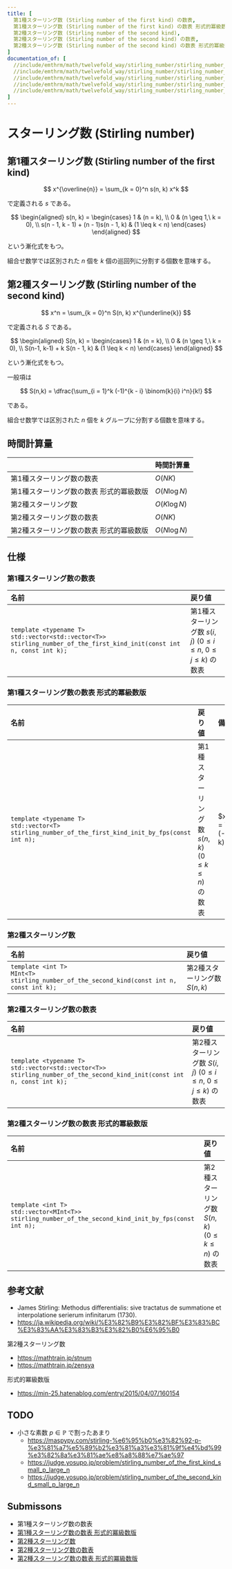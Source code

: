 ```yaml
---
title: [
  第1種スターリング数 (Stirling number of the first kind) の数表,
  第1種スターリング数 (Stirling number of the first kind) の数表 形式的冪級数版,
  第2種スターリング数 (Stirling number of the second kind),
  第2種スターリング数 (Stirling number of the second kind) の数表,
  第2種スターリング数 (Stirling number of the second kind) の数表 形式的冪級数版
]
documentation_of: [
  //include/emthrm/math/twelvefold_way/stirling_number/stirling_number_of_the_first_kind_init.hpp,
  //include/emthrm/math/twelvefold_way/stirling_number/stirling_number_of_the_first_kind_init_by_fps.hpp,
  //include/emthrm/math/twelvefold_way/stirling_number/stirling_number_of_the_second_kind.hpp,
  //include/emthrm/math/twelvefold_way/stirling_number/stirling_number_of_the_second_kind_init.hpp,
  //include/emthrm/math/twelvefold_way/stirling_number/stirling_number_of_the_second_kind_init_by_fps.hpp
]
---
```


# スターリング数 (Stirling number)


## 第1種スターリング数 (Stirling number of the first kind)

$$
  x^{\overline{n}} = \sum_{k = 0}^n s(n, k) x^k
$$

で定義される $s$ である。

$$
  \begin{aligned}
    s(n, k) =
    \begin{cases}
      1 & (n = k), \\
      0 & (n \geq 1,\ k = 0), \\
      s(n - 1, k - 1) + (n - 1)s(n - 1, k) & (1 \leq k < n)
    \end{cases}
  \end{aligned}
$$

という漸化式をもつ。

組合せ数学では区別された $n$ 個を $k$ 個の巡回列に分割する個数を意味する。


## 第2種スターリング数 (Stirling number of the second kind)

$$
  x^n = \sum_{k = 0}^n S(n, k) x^{\underline{k}}
$$

で定義される $S$ である。

$$
  \begin{aligned}
    S(n, k) =
    \begin{cases}
      1 & (n = k), \\
      0 & (n \geq 1,\ k = 0), \\
      S(n-1, k-1) + k S(n - 1, k) & (1 \leq k < n)
    \end{cases}
  \end{aligned}
$$

という漸化式をもつ。

一般項は

$$
  S(n,k) = \dfrac{\sum_{i = 1}^k (-1)^{k - i} \binom{k}{i} i^n}{k!}
$$

である。

組合せ数学では区別された $n$ 個を $k$ グループに分割する個数を意味する。


## 時間計算量

||時間計算量|
|:--|:--|
|第1種スターリング数の数表|$O(NK)$|
|第1種スターリング数の数表 形式的冪級数版|$O(N\log{N})$|
|第2種スターリング数|$O(K\log{N})$|
|第2種スターリング数の数表|$O(NK)$|
|第2種スターリング数の数表 形式的冪級数版|$O(N\log{N})$|


## 仕様

### 第1種スターリング数の数表

|名前|戻り値|
|:--|:--|
|`template <typename T>`<br>`std::vector<std::vector<T>> stirling_number_of_the_first_kind_init(const int n, const int k);`|第1種スターリング数 $s(i, j)$ ($0 \leq i \leq n,\ 0 \leq j \leq k$) の数表|


### 第1種スターリング数の数表 形式的冪級数版

|名前|戻り値|備考|
|:--|:--|:--|
|`template <typename T>`<br>`std::vector<T> stirling_number_of_the_first_kind_init_by_fps(const int n);`|第1種スターリング数 $s(n, k)$ ($0 \leq k \leq n$) の数表|$x^{\underline{n}} = \sum_{k = 0}^n (-1)^{n + k} s(n, k) x^k$|


### 第2種スターリング数

|名前|戻り値|
|:--|:--|
|`template <int T>`<br>`MInt<T> stirling_number_of_the_second_kind(const int n, const int k);`|第2種スターリング数 $S(n,k)$|


### 第2種スターリング数の数表

|名前|戻り値|
|:--|:--|
|`template <typename T>`<br>`std::vector<std::vector<T>> stirling_number_of_the_second_kind_init(const int n, const int k);`|第2種スターリング数 $S(i, j)$ ($0 \leq i \leq n,\ 0 \leq j \leq k$) の数表|


### 第2種スターリング数の数表 形式的冪級数版

|名前|戻り値|
|:--|:--|
|`template <int T>`<br>`std::vector<MInt<T>> stirling_number_of_the_second_kind_init_by_fps(const int n);`|第2種スターリング数 $S(n, k)$ ($0 \leq k \leq n$) の数表|


## 参考文献

- James Stirling: Methodus differentialis: sive tractatus de summatione et interpolatione serierum infinitarum (1730).
- https://ja.wikipedia.org/wiki/%E3%82%B9%E3%82%BF%E3%83%BC%E3%83%AA%E3%83%B3%E3%82%B0%E6%95%B0

第2種スターリング数
- https://mathtrain.jp/stnum
- https://mathtrain.jp/zensya

形式的冪級数版
- https://min-25.hatenablog.com/entry/2015/04/07/160154


## TODO

- 小さな素数 $p \in \mathbb{P}$ で割ったあまり
  - https://maspypy.com/stirling-%e6%95%b0%e3%82%92-p-%e3%81%a7%e5%89%b2%e3%81%a3%e3%81%9f%e4%bd%99%e3%82%8a%e3%81%ae%e8%a8%88%e7%ae%97
  - https://judge.yosupo.jp/problem/stirling_number_of_the_first_kind_small_p_large_n
  - https://judge.yosupo.jp/problem/stirling_number_of_the_second_kind_small_p_large_n


## Submissons

- 第1種スターリング数の数表
- [第1種スターリング数の数表 形式的冪級数版](https://judge.yosupo.jp/submission/4637)
- [第2種スターリング数](https://onlinejudge.u-aizu.ac.jp/solutions/problem/DPL_5_I/review/4088846/emthrm/C++14)
- [第2種スターリング数の数表](https://onlinejudge.u-aizu.ac.jp/solutions/problem/DPL_5_I/review/4088857/emthrm/C++14)
- [第2種スターリング数の数表 形式的冪級数版](https://judge.yosupo.jp/submission/4636)
